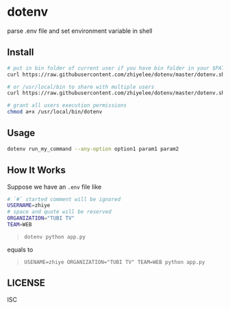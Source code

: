 # dotenv
parse .env file and set environment variable in shell

## Install

```bash
# put in bin folder of current user if you have bin folder in your $PATH
curl https://raw.githubusercontent.com/zhiyelee/dotenv/master/dotenv.sh > ~/bin/dotenv

# or /usr/local/bin to share with multiple users
curl https://raw.githubusercontent.com/zhiyelee/dotenv/master/dotenv.sh > /usr/local/bin/dotenv

# grant all users execution permissions
chmod a+x /usr/local/bin/dotenv
```

## Usage

```sh
dotenv run_my_command --any-option option1 param1 param2
```

## How It Works

Suppose we have an `.env` file like
```bash
# `#` started comment will be ignored
USERNAME=zhiye
# space and quote will be reserved
ORGANIZATION="TUBI TV"
TEAM=WEB
```

> `dotenv python app.py`

equals to

> `USENAME=zhiye ORGANIZATION="TUBI TV" TEAM=WEB python app.py`


## LICENSE
ISC